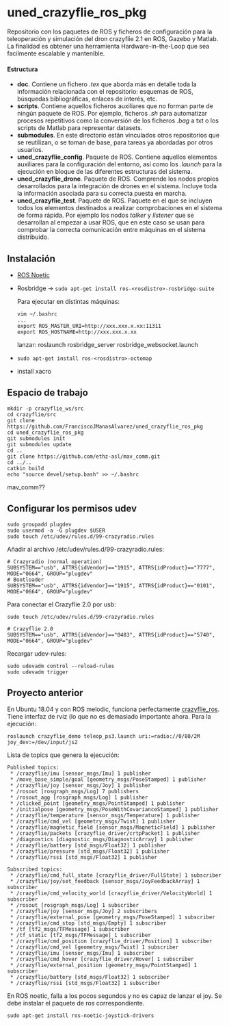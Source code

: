 # uned_crazyflie_ros_pkg
Repositorio con los paquetes de ROS y ficheros de configuración para la teleoperación y simulación del dron crazyflie 2.1 en ROS, Gazebo y Matlab. La finalidad es obtener una herramienta Hardware-in-the-Loop que sea facilmente escalable y mantenible.

#### Estructura 
- **doc**. Contiene un fichero _.tex_ que aborda más en detalle toda la información relacionada con el repositorio: esquemas de ROS, búsquedas bibliográficas, enlaces de interés, etc.
- **scripts**. Contiene aquellos ficheros auxiliares que no forman parte de ningún paquete de ROS. Por ejemplo, ficheros _.sh_ para automatizar procesos repetitivos como la conversión de los ficheros _.bag_ a txt o los scripts de Matlab para representar datasets.
- **submodules**. En este directorio están vinculados otros repositorios que se reutilizan, o se toman de base, para tareas ya abordadas por otros usuarios.
- **uned_crazyflie_config**. Paquete de ROS. Contiene aquellos elementos auxiliares para la configuración del entorno, así como los _.launch_ para la ejecución en bloque de las diferentes estructuras del sistema.
- **uned_crazyflie_drone**. Paquete de ROS. Comprende los nodos propios desarrollados para la integración de drones en el sistema. Incluye toda la información asociada para su correcta puesta en marcha.
- **uned_crazyflie_test**. Paquete de ROS. Paquete en el que se incluyen todos los elementos destinados a realizar comprobaciones en el sistema de forma rápida. Por ejemplo los nodos _talker_ y _listener_ que se desarrollan al empezar a usar ROS, que en este caso se usan para comprobar la correcta comunicación entre máquinas en el sistema distribuido.

## Instalación ##
- [ROS Noetic](http://wiki.ros.org/noetic/Installation)
- Rosbridge -> `sudo apt-get install ros-<rosdistro>-rosbridge-suite`
  
  Para ejecutar en distintas máquinas:
  ```
  vim ~/.bashrc
  ...
  export ROS_MASTER_URI=http://xxx.xxx.x.xx:11311
  export ROS_HOSTNAME=http://xxx.xxx.x.xx
  ```
  lanzar:
  roslaunch rosbridge_server rosbridge_websocket.launch
 
 - `sudo apt-get install ros-<rosdistro>-octomap`
 - install xacro
## Espacio de trabajo ##
```
mkdir -p crazyflie_ws/src
cd crazyflie/src
git clone https://github.com/FranciscoJManasAlvarez/uned_crazyflie_ros_pkg
cd uned_crazyflie_ros_pkg
git submodules init
git submodules update
cd ..
git clone https://github.com/ethz-asl/mav_comm.git
cd ../..
catkin build
echo "source devel/setup.bash" >> ~/.bashrc
```
mav_comm??


## Configurar los permisos udev
```
sudo groupadd plugdev
sudo usermod -a -G plugdev $USER
sudo touch /etc/udev/rules.d/99-crazyradio.rules
```

Añadir al archivo /etc/udev/rules.d/99-crazyradio.rules:
```
# Crazyradio (normal operation)
SUBSYSTEM=="usb", ATTRS{idVendor}=="1915", ATTRS{idProduct}=="7777", MODE="0664", GROUP="plugdev"
# Bootloader
SUBSYSTEM=="usb", ATTRS{idVendor}=="1915", ATTRS{idProduct}=="0101", MODE="0664", GROUP="plugdev"
```
Para conectar el Crazyflie 2.0 por usb:
```
sudo touch /etc/udev/rules.d/99-crazyradio.rules
```
```
# Crazyflie 2.0
SUBSYSTEM=="usb", ATTRS{idVendor}=="0483", ATTRS{idProduct}=="5740", MODE="0664", GROUP="plugdev"
```
Recargar udev-rules:
```
sudo udevadm control --reload-rules
sudo udevadm trigger
```

## Proyecto anterior
En Ubuntu 18.04 y con ROS melodic, funciona perfectamente [crazyflie_ros](https://github.com/whoenig/crazyflie_ros). Tiene interfaz de rviz (lo que no es demasiado importante ahora. Para la ejecución:
```
roslaunch crazyflie_demo teleop_ps3.launch uri:=radio://0/80/2M joy_dev:=/dev/input/js2
```
Lista de topics que genera la ejecución:
```
Published topics:
 * /crazyflie/imu [sensor_msgs/Imu] 1 publisher
 * /move_base_simple/goal [geometry_msgs/PoseStamped] 1 publisher
 * /crazyflie/joy [sensor_msgs/Joy] 1 publisher
 * /rosout [rosgraph_msgs/Log] 7 publishers
 * /rosout_agg [rosgraph_msgs/Log] 1 publisher
 * /clicked_point [geometry_msgs/PointStamped] 1 publisher
 * /initialpose [geometry_msgs/PoseWithCovarianceStamped] 1 publisher
 * /crazyflie/temperature [sensor_msgs/Temperature] 1 publisher
 * /crazyflie/cmd_vel [geometry_msgs/Twist] 1 publisher
 * /crazyflie/magnetic_field [sensor_msgs/MagneticField] 1 publisher
 * /crazyflie/packets [crazyflie_driver/crtpPacket] 1 publisher
 * /diagnostics [diagnostic_msgs/DiagnosticArray] 1 publisher
 * /crazyflie/battery [std_msgs/Float32] 1 publisher
 * /crazyflie/pressure [std_msgs/Float32] 1 publisher
 * /crazyflie/rssi [std_msgs/Float32] 1 publisher

Subscribed topics:
 * /crazyflie/cmd_full_state [crazyflie_driver/FullState] 1 subscriber
 * /crazyflie/joy/set_feedback [sensor_msgs/JoyFeedbackArray] 1 subscriber
 * /crazyflie/cmd_velocity_world [crazyflie_driver/VelocityWorld] 1 subscriber
 * /rosout [rosgraph_msgs/Log] 1 subscriber
 * /crazyflie/joy [sensor_msgs/Joy] 2 subscribers
 * /crazyflie/external_pose [geometry_msgs/PoseStamped] 1 subscriber
 * /crazyflie/cmd_stop [std_msgs/Empty] 1 subscriber
 * /tf [tf2_msgs/TFMessage] 1 subscriber
 * /tf_static [tf2_msgs/TFMessage] 1 subscriber
 * /crazyflie/cmd_position [crazyflie_driver/Position] 1 subscriber
 * /crazyflie/cmd_vel [geometry_msgs/Twist] 1 subscriber
 * /crazyflie/imu [sensor_msgs/Imu] 1 subscriber
 * /crazyflie/cmd_hover [crazyflie_driver/Hover] 1 subscriber
 * /crazyflie/external_position [geometry_msgs/PointStamped] 1 subscriber
 * /crazyflie/battery [std_msgs/Float32] 1 subscriber
 * /crazyflie/rssi [std_msgs/Float32] 1 subscriber
```
En ROS noetic, falla a los pocos segundos y no es capaz de lanzar el joy. Se debe instalar el paquete de ros correspondiente.
```
sudo apt-get install ros-noetic-joystick-drivers
```
